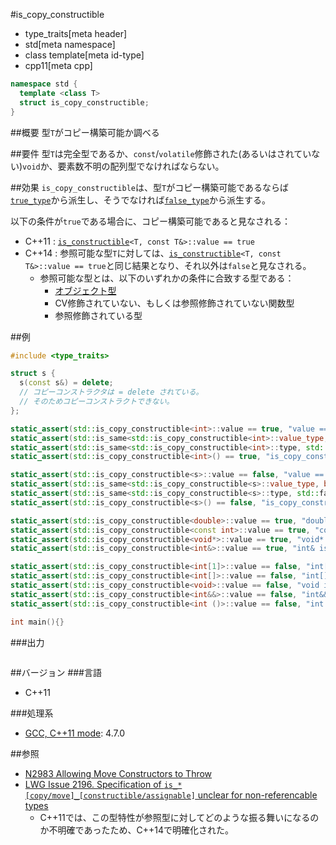 #is_copy_constructible
* type_traits[meta header]
* std[meta namespace]
* class template[meta id-type]
* cpp11[meta cpp]

```cpp
namespace std {
  template <class T>
  struct is_copy_constructible;
}
```

##概要
型`T`がコピー構築可能か調べる


##要件
型`T`は完全型であるか、`const`/`volatile`修飾された(あるいはされていない)`void`か、要素数不明の配列型でなければならない。


##効果
`is_copy_constructible`は、型`T`がコピー構築可能であるならば[`true_type`](integral_constant-true_type-false_type.md)から派生し、そうでなければ[`false_type`](integral_constant-true_type-false_type.md)から派生する。

以下の条件が`true`である場合に、コピー構築可能であると見なされる：

- C++11 : [`is_constructible`](is_constructible.md)`<T, const T&>::value == true`
- C++14 : 参照可能な型`T`に対しては、[`is_constructible`](is_constructible.md)`<T, const T&>::value == true`と同じ結果となり、それ以外は`false`と見なされる。
    - 参照可能な型とは、以下のいずれかの条件に合致する型である：
        - [オブジェクト型](is_object.md)
        - CV修飾されていない、もしくは参照修飾されていない関数型
        - 参照修飾されている型


##例
```cpp
#include <type_traits>

struct s {
  s(const s&) = delete;
  // コピーコンストラクタは = delete されている。
  // そのためコピーコンストラクトできない。
};

static_assert(std::is_copy_constructible<int>::value == true, "value == true, int is copy constructible");
static_assert(std::is_same<std::is_copy_constructible<int>::value_type, bool>::value, "value_type == bool");
static_assert(std::is_same<std::is_copy_constructible<int>::type, std::true_type>::value, "type == true_type");
static_assert(std::is_copy_constructible<int>() == true, "is_copy_constructible<int>() == true");

static_assert(std::is_copy_constructible<s>::value == false, "value == false, s is not copy constructible");
static_assert(std::is_same<std::is_copy_constructible<s>::value_type, bool>::value, "value_type == bool");
static_assert(std::is_same<std::is_copy_constructible<s>::type, std::false_type>::value, "type == false_type");
static_assert(std::is_copy_constructible<s>() == false, "is_copy_constructible<s>() == false");

static_assert(std::is_copy_constructible<double>::value == true, "double is copy constructible");
static_assert(std::is_copy_constructible<const int>::value == true, "const int is copy constructible");
static_assert(std::is_copy_constructible<void*>::value == true, "void* is copy constructible");
static_assert(std::is_copy_constructible<int&>::value == true, "int& is copy constructible");

static_assert(std::is_copy_constructible<int[1]>::value == false, "int[1] is not copy constructible");
static_assert(std::is_copy_constructible<int[]>::value == false, "int[] is not copy constructible");
static_assert(std::is_copy_constructible<void>::value == false, "void is not copy constructible");
static_assert(std::is_copy_constructible<int&&>::value == false, "int&& is not copy constructible");
static_assert(std::is_copy_constructible<int ()>::value == false, "int () is not copy constructible");

int main(){}
```

###出力
```
```

##バージョン
###言語
- C++11

###処理系
- [GCC, C++11 mode](/implementation.md#gcc): 4.7.0


##参照
- [N2983 Allowing Move Constructors to Throw](http://www.open-std.org/jtc1/sc22/wg21/docs/papers/2009/n2983.html)
- [LWG Issue 2196. Specification of `is_*[copy/move]_[constructible/assignable]` unclear for non-referencable types](http://www.open-std.org/jtc1/sc22/wg21/docs/lwg-defects.html#2196)
    - C++11では、この型特性が参照型に対してどのような振る舞いになるのか不明確であったため、C++14で明確化された。

